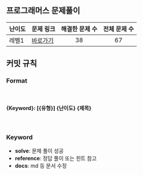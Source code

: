 ## 프로그래머스 문제풀이

난이도|문제 링크|해결한 문제 수| 전체 문제 수
------|---|:---:|:---:|
레벨1|[바로가기](https://github.com/HyungJun-Yoo/programmers/blob/main/Lv1/Lv1.md)|38|67


## 커밋 규칙

### **Format**
<br>


#### {Keyword}: [{유형}] {난이도} {제목}  

<br>


### **Keyword**
- **solve**: 문제 풀이 성공
- **reference**: 정답 풀이 또는 힌트 참고
- **docs**: md 등 문서 수정


